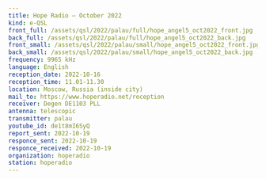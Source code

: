 ```yaml
---
title: Hope Radio — October 2022
kind: e-QSL
front_full: /assets/qsl/2022/palau/full/hope_angel5_oct2022_front.jpg
back_full: /assets/qsl/2022/palau/full/hope_angel5_oct2022_back.jpg
front_small: /assets/qsl/2022/palau/small/hope_angel5_oct2022_front.jpg
back_small: /assets/qsl/2022/palau/small/hope_angel5_oct2022_back.jpg
frequency: 9965 kHz
language: English
reception_date: 2022-10-16
reception_time: 11.01-11.30
location: Moscow, Russia (inside city)
mail_to: https://www.hoperadio.net/reception
receiver: Degen DE1103 PLL
antenna: telescopic
transmitter: palau
youtube_id: de1t8mI6SyQ 
report_sent: 2022-10-19
responce_sent: 2022-10-19
responce_received: 2022-10-19
organization: hoperadio
station: hoperadio
---
```

